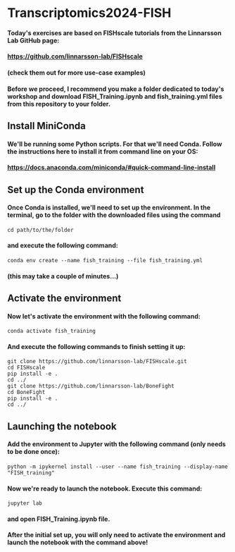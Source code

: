 # Transcriptomics2024-FISH
#### Today's exercises are based on FISHscale tutorials from the Linnarsson Lab GitHub page:
#### https://github.com/linnarsson-lab/FISHscale
#### (check them out for more use-case examples)
#### Before we proceed, I recommend you make a folder dedicated to today's workshop and download FISH_Training.ipynb and fish_training.yml files from this repository to your folder.
## Install MiniConda
#### We'll be running some Python scripts. For that we'll need Conda. Follow the instructions here to install it from command line on your OS:
#### https://docs.anaconda.com/miniconda/#quick-command-line-install
## Set up the Conda environment
#### Once Conda is installed, we'll need to set up the environment. In the terminal, go to the folder with the downloaded files using the command
```console
cd path/to/the/folder
```
#### and execute the following command:
```console
conda env create --name fish_training --file fish_training.yml
```
#### (this may take a couple of minutes...)

## Activate the environment
#### Now let's activate the environment with the following command:
```console
conda activate fish_training
```
#### And execute the following commands to finish setting it up:
```console
git clone https://github.com/linnarsson-lab/FISHscale.git
cd FISHscale
pip install -e .
cd ../
git clone https://github.com/linnarsson-lab/BoneFight
cd BoneFight
pip install -e .
cd ../
```
## Launching the notebook
#### Add the environment to Jupyter with the following command (only needs to be done once):
```console
python -m ipykernel install --user --name fish_training --display-name "FISH_training"
```
#### Now we're ready to launch the notebook. Execute this command:
```console
jupyter lab
```
#### and open FISH_Training.ipynb file.
#### After the initial set up, you will only need to activate the environment and launch the notebook with the command above!
